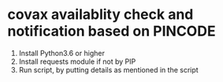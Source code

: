 # covax availablity check and notification based on PINCODE
1. Install Python3.6 or higher
2. Install requests module if not by PIP
3. Run script, by putting details as mentioned in the script
